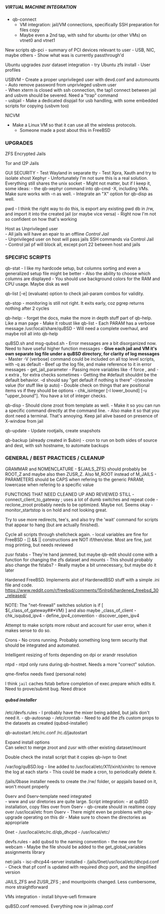 ##### VIRTUAL MACHINE INTEGRATION

- qb-connect
	- VM integration: jail/VM connections, specifically SSH preparation for files copy
	- Maybe even a 2nd tap, with sshd for ubuntu (or other VMs) on vtnet0 and vtnet1

New scripts
	qb-pci
		- summary of PCI devices relevant to user
		- USB, NIC, maybe others
		- Show what was is currently passthrough'd

Ubuntu upgrades
	zusr dataset integration
		- try Ubuntu zfs install 
		- User profiles

USBVM 
	- Create a proper unprivileged user with devd.conf and automounts     
	- Auto remove password from unprivleged usbvm user     
	- When xterm is closed with ssh connection, the tap1 connect between jail and usbvm should be severed. Need a "trap" command     
	- usbjail - Make a dedicated dispjail for usb handling, with some embedded scripts for copying (usbvm too)

NICVM 
  - Make a Linux VM so that it can use all the wireless protocols.
     - Someone made a post about this in FreeBSD


### UPGRADES

ZFS Encrypted Jails

Tor and I2P Jails

GUI SECURITY
	- Test Wayland in separate tty
	- Test Xpra, Xauth and try to isolate xhost 
	Xephyr - Unfortunately I'm not sure this is a real solution. Everything still shares the unix socket
		- Might not matter, but if I keep it, some ideas:
			- the qb-xephyr command into qb-cmd -X, including VMs. Make sure works with -n as well.
			- Integrate an "X" option for qb-disp as well.

pwd
	- I think the right way to do this, is export any existing pwd db in /rw, and import it into the created jail (or maybe vice versa) 
	- Right now I'm not so confident on how that's working

Host as Unprivileged user     
	- All jails will have an epair to an offline *Control Jail*      
	- Unprivileged user on host will pass jails SSH commands via Control Jail     
	- Control jail pf will block all, except port 22 between host and jails     


### SPECIFIC SCRIPTS

qb-stat
	- I like my hardcode setup, but columns sorting and even a generalized setup file might be better
	- Also the ability to choose which columns are displayed
	- You should use background colors for the RAM and CPU usage. Maybe disk as well

qb-list [-e] (evaluate) option to check jail-param combos for validity.

qb-stop - monitoring is still not right. It exits early, coz pgrep returns nothing after 2 cycles 

qb-help:
	- forget the docs, make the more in depth stuff part of qb-help. Like a man page
	- Make it robust like qb-list
	- Each PARAM has a verbose message
/usr/local/share/quBSD - Will need a complete overhaul, and maybe roll all into qb-help 

quBSD.sh and msg-qubsd.sh
	- Error messages are a bit disorganized now. Need to have useful higher function messages
		- **Give each jail and VM it's own separate log file under a quBSD directory, for clarity of log messages**
		- Master -V (verbose) command could be included on all top level scripts, with -q as default 
		- Beef up the log file, and make reference to it in error messages
	- get_jail_parameter
		- Passing more variables like -f force , and -x extra , for extra checks sometimes
		- Getting the #default shouldnt be the default behavior. -d should say "get default if nothing is there"
		-(r)esolve value (for stuff like ip auto)
	- Double check on things that are positional items vs if they should be options 
	- chk_isinteger [-l lower_bound] [-u "upper_bound"]. You have a lot of integer checks.

qb-disp
	- Should clone zroot from template as well. 
	- Make it so you can run a specific command directly at the command line.
	- Also make it so that you dont need a terminal. That's annoying. Keep jail alive based on presence of X-window from jail 

qb-update - Update rootjails, create snapshots

qb-backup (already created in $ubin)
	- cron to run on both sides of source and dest, with ssh hostname, to automate backups


### GENERAL / BEST PRACTICES / CLEANUP

GRAMMAR and NOMENCLATURE
	- ${JAILS_ZFS} should probably be ROOT_Z and maybe also then ZUSR_Z.  Also M_ROOT instead of M_JAILS
	- PARAMETERS should be CAPS when refering to the generic PARAM; lowercase when refering to a specific value

FUNCTIONS THAT NEED CLEANED UP AND REVIEWED STILL
	- connect_client_to_gateway ; uses a lot of dumb switches and repeat code
	- reclone_zroot probably needs to be optimized. Maybe not. Seems okay
	- monitor_startstop is on hold and not looking great.

Try to use more redirects, tee's, and also try the 'wait' command for scripts that appear to hang (but are actually finished).

Cycle all scripts through shellcheck again. 
	- local variables are fine for FreeBSD 
	- [] && || constructions are NOT if/then/else. Most are fine, just msg printing, but needs reviewed

zusr fstabs
	- They're hand jammed, but maybe qb-edit should come with a function for changing the zfs dataset and mounts
	- This should probably also change the fstabs? 
	- Really maybe a bit unnecessary, but maybe do it later

Hardened FreeBSD. Implements alot of HardenedBSD stuff with a simple .ini file and code.
https://www.reddit.com/r/freebsd/comments/15nlrp6/hardened_freebsd_30_released/

NOTE: The "net-firewall" switches solution is
	if [ ${_class_of_gateway##*VM} ] and also maybe _class_of_client
	- chk_isqubsd_ipv4
	- define_ipv4_convention
	- discover_open_ipv4

Attempt to make scripts more robust and account for user error, when it makes sense to do so.

Crons - No crons running. Probably something long term security that should be integrated and automated.

Intelligent resizing of fonts depending on dpi or xrandr resolution

ntpd - ntpd only runs during qb-hostnet. Needs a more "correct" solution.

qme-firefox needs fixed (personal note)

I think `jail` caches fstab before completion of exec.prepare which edits it. Need to prove/submit bug. Need dtrace


##### qubsd installer #######

/etc/devfs.rules - I probably have the mixer being added, but jails don't need it.
	- qb-autosnap 
	- /etc/crontab
	- Need to add the zfs custom props to the datasets as created (qubsd-installer)

qb-autostart
	/etc/rc.conf
	/rc.d/jautostart 

Expand install options     
	Can select to merge zroot and zusr with other existing dataset/mount     

Double check the install script that it copies qb-ivpn to 0net

/var/log/quBSD.log - line added to /usr/local/etc/X11/xinit/xinitrc to remove the log at each startx
	- This could be made a cron, to periodically delete it.
	
/jails/0base installer needs to create the /rw/ folder, or appjails based on it, won't mount properly

0serv and 0serv-template need integrated	
	- www and usr diretories are quite large. Script integration:
		- at quBSD installation, copy files over from 0serv
		- qb-create should in realtime copy over /usr/local/etc from 0serv
		- There might even be problems with pkg-upgrade operating on this dir
		- Make sure to chown the directories as appropriate

0net
	- /usr/local/etc/rc.d/qb_dhcpd 
	- /usr/local/etc/
	
devfs.rules
	- add qubsd to the naming convention
	- the new one for webcam
	- Maybe the file should be added to the get_global_variables assignments library

net-jails
	- isc-dhcp44-server installed
	- /jails/0net/usr/local/etc/dhcpd.conf 
	- Check that pf conf is updated with required dhcp port, and the simplified version

JAILS_ZFS and ZUSR_ZFS ; and mountpoints changed. Less cumbersome, more straightforward

VMs integration
	- install bhyve-uefi firmware
	
quBSD.conf removed. Everything now in jailmap.conf


